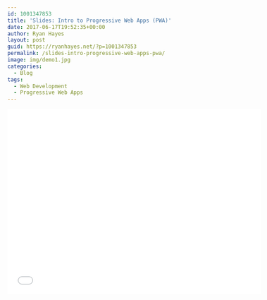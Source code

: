 ```yaml
---
id: 1001347853
title: 'Slides: Intro to Progressive Web Apps (PWA)'
date: 2017-06-17T19:52:35+00:00
author: Ryan Hayes
layout: post
guid: https://ryanhayes.net/?p=1001347853
permalink: /slides-intro-progressive-web-apps-pwa/
image: img/demo1.jpg
categories:
  - Blog
tags:
  - Web Development
  - Progressive Web Apps
---
```


<iframe src="//slides.com/ryanhayes/progressive-web-apps/embed" width="576" height="420" scrolling="no" frameborder="0" webkitallowfullscreen mozallowfullscreen allowfullscreen></iframe>